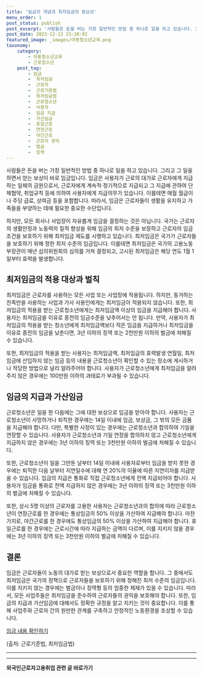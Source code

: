 ```yaml
---
title: '임금의 개념과 최저임금의 중요성'
menu_order: 1
post_status: publish
post_excerpt: '사람들은 돈을 버는 가장 일반적인 방법 중 하나로 일을 하고 있습니다. 그리고 그 일을 하면서 얻는 보상이 바로 임금입니다. 임금은 사용자가 근로의 대가로 근로자에게 지급하는 일체의 금원으로서, 근로자에게 계속적 정기적으로 지급되고 그 지급에 관하여 단체협약, 취업규칙 등에 의하여 사용자에게 지급의무가 있습니다. 이를테면 매월 월급이나 주당 급료, 상여금 등을 포함합니다. 따라서, 임금은 근로자들이 생활을 유지하고 가족들을 부양하는 데에 필요한 중요한 수단입니다.'
post_date: 2023-12-13 23:28:02
featured_image: _images/아동청소년교육.png
taxonomy:
    category:
        - 아동청소년교육
        - 근로청소년
    post_tag:
        - 임금
        -  최저임금
        -  근로자
        -  근로기준법
        -  최저임금법
        -  근로청소년
        -  사용자
        -  임금 지급
        -  가산임금
        -  휴일근로
        -  연장근로
        -  야간근로
        -  근로자 권익
        -  벌금
        -  징역
---
```



사람들은 돈을 버는 가장 일반적인 방법 중 하나로 일을 하고 있습니다. 그리고 그 일을 하면서 얻는 보상이 바로 임금입니다. 임금은 사용자가 근로의 대가로 근로자에게 지급하는 일체의 금원으로서, 근로자에게 계속적·정기적으로 지급되고 그 지급에 관하여 단체협약, 취업규칙 등에 의하여 사용자에게 지급의무가 있습니다. 이를테면 매월 월급이나 주당 급료, 상여금 등을 포함합니다. 따라서, 임금은 근로자들이 생활을 유지하고 가족들을 부양하는 데에 필요한 중요한 수단입니다.

하지만, 모든 회사나 사업장이 자유롭게 임금을 결정하는 것은 아닙니다. 국가는 근로자의 생활안정과 노동력의 질적 향상을 위해 임금의 최저 수준을 보장하고 근로자의 임금조건을 보호하기 위해 최저임금 제도를 시행하고 있습니다. 최저임금은 국가가 근로자들을 보호하기 위해 정한 최저 수준의 임금입니다. 이를테면 최저임금은 국가의 고용노동부장관이 매년 심의위원회의 심의를 거쳐 결정되고, 고시된 최저임금은 해당 연도 1월 1일부터 효력을 발생합니다.

## 최저임금의 적용 대상과 벌칙

최저임금은 근로자를 사용하는 모든 사업 또는 사업장에 적용됩니다. 하지만, 동거하는 친족만을 사용하는 사업과 가사 사용인에게는 최저임금이 적용되지 않습니다. 또한, 최저임금의 적용을 받는 근로청소년에게는 최저임금액 이상의 임금을 지급해야 합니다. 사용자는 최저임금을 이유로 종전의 임금수준을 낮추어서는 안 됩니다. 만약, 사용자가 최저임금의 적용을 받는 청소년에게 최저임금액보다 적은 임금을 지급하거나 최저임금을 이유로 종전의 임금을 낮춘다면, 3년 이하의 징역 또는 2천만원 이하의 벌금에 처해질 수 있습니다.

또한, 최저임금의 적용을 받는 사용자는 최저임금액, 최저임금의 효력발생 연월일, 최저임금에 산입하지 않는 임금 등의 내용을 근로청소년이 확인할 수 있는 장소에 게시하거나 적당한 방법으로 널리 알려주어야 합니다. 사용자가 근로청소년에게 최저임금을 알려주지 않은 경우에는 100만원 이하의 과태료가 부과될 수 있습니다.

## 임금의 지급과 가산임금

근로청소년은 일을 한 다음에는 그에 대한 보상으로 임금을 받아야 합니다. 사용자는 근로청소년이 사망하거나 퇴직한 경우에는 14일 이내에 임금, 보상금, 그 밖의 모든 금품을 지급해야 합니다. 다만, 특별한 사정이 있는 경우에는 근로청소년과 합의하여 기일을 연장할 수 있습니다. 사용자가 근로청소년과 기일 연장을 합의하지 않고 근로청소년에게 지급하지 않은 경우에는 3년 이하의 징역 또는 3천만원 이하의 벌금에 처해질 수 있습니다.

또한, 근로청소년이 일을 그만둔 날부터 14일 이내에 사용자로부터 임금을 받지 못한 경우에는 퇴직한 다음 날부터 지연일수에 대해 연 20%의 이율에 따른 지연이자를 지급받을 수 있습니다. 임금의 지급은 통화로 직접 근로청소년에게 전액 지급되어야 합니다. 사용자가 임금을 통화로 전액 지급하지 않은 경우에는 3년 이하의 징역 또는 3천만원 이하의 벌금에 처해질 수 있습니다.

또한, 상시 5명 이상의 근로자를 고용한 사용자는 근로청소년과의 합의에 따라 근로청소년이 연장근로를 한 경우에는 통상임금의 50% 이상을 가산하여 지급해야 합니다. 마찬가지로, 야간근로를 한 경우에도 통상임금의 50% 이상을 가산하여 지급해야 합니다. 휴일근로를 한 경우에는 근로시간에 따라 지급하는 금액이 다르며, 이를 지키지 않을 경우에는 3년 이하의 징역 또는 3천만원 이하의 벌금에 처해질 수 있습니다.

## 결론

임금은 근로자들이 노동의 대가로 받는 보상으로서 중요한 역할을 합니다. 그 중에서도 최저임금은 국가의 정책으로 근로자들을 보호하기 위해 정해진 최저 수준의 임금입니다. 이를 지키지 않는 경우에는 벌금이나 징역형 등의 엄중한 제재가 있을 수 있습니다. 따라서, 모든 사업주들은 최저임금을 준수하여 근로자들의 권익을 보호해야 합니다. 또한, 임금의 지급과 가산임금에 대해서도 정확한 규정을 알고 지키는 것이 중요합니다. 이를 통해 사업주와 근로자 간의 원만한 관계를 구축하고 안정적인 노동환경을 조성할 수 있습니다.

[임금 내용 확인하기](www.example.com)

(출처: 근로기준법, 최저임금법)

---
<!-- wp:separator -->
<hr class="wp-block-separator has-alpha-channel-opacity"/>
<!-- /wp:separator -->

<!-- wp:group {"backgroundColor":"base","layout":{"type":"constrained"}} -->
<div class="wp-block-group has-base-background-color has-background"><!-- wp:paragraph {"align":"center","fontSize":"medium"} -->
<p class="has-text-align-center has-large-font-size"><strong>외국인근로자고용취업 관련 글 바로가기</strong></p>
<!-- /wp:paragraph -->


<!-- wp:latest-posts
{"categories":[{"id":10884,"count":19,"description":"","link":"https://uknowlaw.com/category/%ec%99%b8%ea%b5%ad%ec%9d%b8%ea%b7%bc%eb%a1%9c%ec%9e%90%ea%b3%a0%ec%9a%a9%ec%b7%a8%ec%97%85/","name":"외국인근로자고용취업","slug":"외국인근로자고용취업","taxonomy":"category","parent":0,"meta":[],"_links":{"self":[{"href":"https://uknowlaw.com/wp-json/wp/v2/categories/10884"}],"collection":[{"href":"https://uknowlaw.com/wp-json/wp/v2/categories"}],"about":[{"href":"https://uknowlaw.com/wp-json/wp/v2/taxonomies/category"}],"wp:post_type":[{"href":"https://uknowlaw.com/wp-json/wp/v2/posts?categories=10884"}],"curies":[{"name":"wp","href":"https://api.w.org/{rel}","templated":true}]}}],"postsToShow":100,"excerptLength":28,"postLayout":"grid","columns":2,"featuredImageAlign":"left","featuredImageSizeSlug":"large","fontSize":"small"} /--></div>
<!-- /wp:group -->